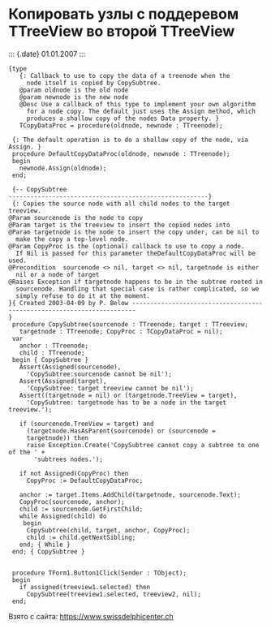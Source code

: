 Копировать узлы с поддеревом TTreeView во второй TTreeView
==========================================================

::: {.date}
01.01.2007
:::

    {type
       {: Callback to use to copy the data of a treenode when the 
         node itself is copied by CopySubtree. 
       @param oldnode is the old node 
       @param newnode is the new node 
       @Desc Use a callback of this type to implement your own algorithm 
         for a node copy. The default just uses the Assign method, which 
         produces a shallow copy of the nodes Data property. }
       TCopyDataProc = procedure(oldnode, newnode : TTreenode);
     
     {: The default operation is to do a shallow copy of the node, via 
    Assign. }
     procedure DefaultCopyDataProc(oldnode, newnode : TTreenode);
     begin
       newnode.Assign(oldnode);
     end;
     
     {-- CopySubtree 
    -------------------------------------------------------}
     {: Copies the source node with all child nodes to the target treeview. 
    @Param sourcenode is the node to copy 
    @Param target is the treeview to insert the copied nodes into 
    @Param targetnode is the node to insert the copy under, can be nil to 
      make the copy a top-level node. 
    @Param CopyProc is the (optional) callback to use to copy a node. 
      If Nil is passed for this parameter theDefaultCopyDataProc will be 
    used. 
    @Precondition  sourcenode <> nil, target <> nil, targetnode is either 
      nil or a node of target 
    @Raises Exception if targetnode happens to be in the subtree rooted in 
      sourcenode. Handling that special case is rather complicated, so we 
      simply refuse to do it at the moment. 
    }{ Created 2003-04-09 by P. Below ----------------------------------------------------------------------- 
    }
     procedure CopySubtree(sourcenode : TTreenode; target : TTreeview;
       targetnode : TTreenode; CopyProc : TCopyDataProc = nil);
     var
       anchor : TTreenode;
       child : TTreenode;
     begin { CopySubtree }
       Assert(Assigned(sourcenode),
         'CopySubtree:sourcenode cannot be nil');
       Assert(Assigned(target),
         'CopySubtree: target treeview cannot be nil');
       Assert((targetnode = nil) or (targetnode.TreeView = target),
         'CopySubtree: targetnode has to be a node in the target treeview.');
     
       if (sourcenode.TreeView = target) and
         (targetnode.HasAsParent(sourcenode) or (sourcenode =
         targetnode)) then
         raise Exception.Create('CopySubtree cannot copy a subtree to one of the ' +
           'subtrees nodes.');
     
       if not Assigned(CopyProc) then
         CopyProc := DefaultCopyDataProc;
     
       anchor := target.Items.AddChild(targetnode, sourcenode.Text);
       CopyProc(sourcenode, anchor);
       child := sourcenode.GetFirstChild;
       while Assigned(child) do
        begin
         CopySubtree(child, target, anchor, CopyProc);
         child := child.getNextSibling;
       end; { While }
     end; { CopySubtree }
     
     
     procedure TForm1.Button1Click(Sender : TObject);
     begin
       if assigned(treeview1.selected) then
         CopySubtree(treeview1.selected, treeview2, nil);
     end;

Взято с сайта: <https://www.swissdelphicenter.ch>
